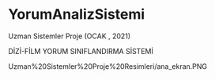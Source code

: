 # YorumAnalizSistemi
Uzman Sistemler Proje (OCAK , 2021)


DİZİ-FİLM YORUM SINIFLANDIRMA SİSTEMİ


Uzman%20Sistemler%20Proje%20Resimleri/ana_ekran.PNG
